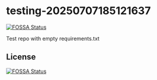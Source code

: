 # testing-20250707185121637
[![FOSSA Status](https://app.fossa.com/api/projects/git%2Bgithub.com%2Fkirogum%2Ftesting-20250707185121637.svg?type=shield)](https://app.fossa.com/projects/git%2Bgithub.com%2Fkirogum%2Ftesting-20250707185121637?ref=badge_shield)

Test repo with empty requirements.txt


## License
[![FOSSA Status](https://app.fossa.com/api/projects/git%2Bgithub.com%2Fkirogum%2Ftesting-20250707185121637.svg?type=large)](https://app.fossa.com/projects/git%2Bgithub.com%2Fkirogum%2Ftesting-20250707185121637?ref=badge_large)